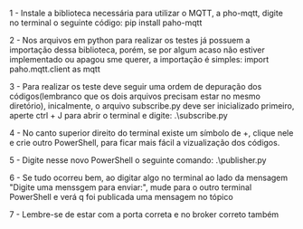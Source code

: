 1 - Instale a biblioteca necessária para utilizar o MQTT, a pho-mqtt, digite no terminal o seguinte código: pip install paho-mqtt

2 - Nos arquivos em python para realizar os testes já possuem a importação dessa biblioteca, porém, se por algum acaso não estiver implementado ou apagou sme querer, a importação é simples: import paho.mqtt.client as mqtt

3 - Para realizar os teste deve seguir uma ordem de depuração dos códigos(lembranco que os dois arquivos precisam estar no mesmo diretório), inicalmente, o arquivo subscribe.py deve ser inicializado primeiro, 
aperte ctrl + J para abrir o terminal e digite: .\subscribe.py

4 - No canto superior direito do terminal existe um símbolo de +, clique nele e crie outro PowerShell, para ficar mais fácil a vizualização dos códigos.

5 - Digite nesse novo PowerShell o seguinte comando: .\publisher.py

6 - Se tudo ocorreu bem, ao digitar algo no terminal ao lado da mensagem "Digite uma menssgem para enviar:", mude para o outro terminal PowerShell e verá q foi publicada uma mensagem no tópico

7 - Lembre-se de estar com a porta correta e no broker correto também
